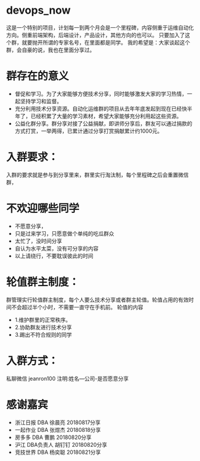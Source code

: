 # devops_now
这是一个特别的项目，计划每一到两个月会是一个里程碑，内容侧重于运维自动化方向。侧重前端架构，后端设计，产品设计，其他方向的也可以。
只要加入了这个群，就要抛开所谓的专家名号，在里面都是同学。
我的希望是：大家谈起这个群，会自豪的说，我也在里面分享过。

# 群存在的意义
- 督促和学习。为了大家能够方便技术分享，同时能够激发大家的学习热情，一起坚持学习和监督。
- 充分利用技术分享资源。自动化运维群的项目从去年年底发起到现在已经快半年了，已经积累了大量的学习素材，希望大家能够充分利用起这些资源。
- 公益化群分享。群分享对接了公益捐献，即讲师分享后，群友可以通过捐款的方式打赏，一举两得，已累计通过分享打赏捐献累计约1000元。


# 入群要求：
入群的要求就是参与到分享里来，群里实行淘汰制，每个里程碑之后会重置微信群，

# 不欢迎哪些同学
- 不愿意分享，
- 只是过来学习，只愿意做个单纯的吃瓜群众
- 太忙了，没时间分享
- 自认为水平太菜，没有可分享的内容
- 以上请绕行，不要耽误彼此的时间

# 轮值群主制度：
群管理实行轮值群主制度，每个人要么技术分享或者群主轮值。轮值占用的有效时间不会超过半个小时，不需要一直守在手机前。
轮值的内容
  - 1.维护群里的正常秩序。
  - 2.协助群友进行技术分享
  - 3.踢出不符合规则的同学
  
# 入群方式：
私聊微信 jeanron100 注明:姓名—公司-是否愿意分享

#  感谢嘉宾
  - 浙江日报 DBA  徐晨亮  20180817分享
  - 一起作业 DBA  张煜杰  20180818分享
  - 房多多   DBA  曹鹏    20180820分享
  - 沪江     DBA负责人 胡钉钉 20180820分享
  - 竞技世界 DBA  杨奕聪   20180821分享
